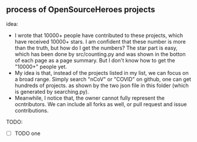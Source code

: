 ## process of OpenSourceHeroes projects

idea: 
* I wrote that 10000+ people have contributed to these projects, which have received 10000+ stars. I am confident that these number is more than the truth, but how do I get the numbers? The star part is easy, which has been done by src/counting.py and was shown in the botton of each page as a page summary. But I don't know how to get the "10000+" people yet.
* My idea is that, instead of the projects listed in my list, we can focus on a broad range. Simply search "nCoV" or "COVID" on github, one can get hundreds of projects. as shown by the two json file in this folder (which is generated by searching.py).
* Meanwhile, I notice that, the owner cannot fully represent the ocntributors. We can include all forks as well, or pull request and issue contributions.



TODO:

- [ ] TODO one
